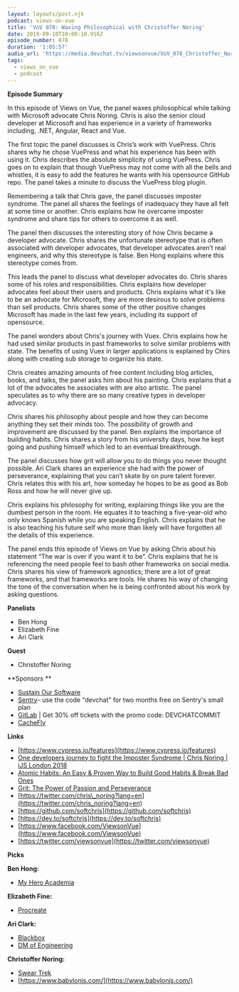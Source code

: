 ```yaml
---
layout: layouts/post.njk
podcast: views-on-vue
title: 'VoV 078: Waxing Philosophical with Christoffer Noring'
date: 2019-09-10T10:00:10.916Z
episode_number: 078
duration: '1:05:57'
audio_url: 'https://media.devchat.tv/viewsonvue/VoV_078_Christoffer_Noring.mp3'
tags:
  - views_on_vue
  - podcast
---
```

**Episode Summary**

In this episode of Views on Vue, the panel waxes philosophical while talking with Microsoft advocate Chris Noring. Chris is also the senior cloud developer at Microsoft and has experience in a variety of frameworks including, .NET, Angular, React and Vue.

The first topic the panel discusses is Chris’s work with VuePress. Chris shares why he chose VuePress and what his experience has been with using it. Chris describes the absolute simplicity of using VuePress. Chris goes on to explain that though VuePress may not come with all the bells and whistles, it is easy to add the features he wants with his opensource GitHub repo. The panel takes a minute to discuss the VuePress blog plugin. 

Remembering a talk that Chris gave, the panel discusses imposter syndrome. The panel all shares the feelings of inadequacy they have all felt at some time or another. Chris explains how he overcame imposter syndrome and share tips for others to overcome it as well. 

The panel then discusses the interesting story of how Chris became a developer advocate. Chris shares the unfortunate stereotype that is often associated with developer advocates, that developer advocates aren’t real engineers, and why this stereotype is false. Ben Hong explains where this stereotype comes from. 

This leads the panel to discuss what developer advocates do. Chris shares some of his roles and responsibilities. Chris explains how developer advocates feel about their users and products. Chris explains what it's like to be an advocate for Microsoft, they are more desirous to solve problems than sell products. Chris shares some of the other positive changes Microsoft has made in the last few years, including its support of opensource.

The panel wonders about Chris's journey with Vuex. Chris explains how he had used similar products in past frameworks to solve similar problems with state. The benefits of using Vuex in larger applications is explained by Chirs along with creating sub storage to organize his state. 

Chris creates amazing amounts of free content including blog articles, books, and talks, the panel asks him about his painting. Chris explains that a lot of the advocates he associates with are also artistic. The panel speculates as to why there are so many creative types in developer advocacy. 

Chris shares his philosophy about people and how they can become anything they set their minds too. The possibility of growth and improvement are discussed by the panel. Ben explains the importance of building habits. Chris shares a story from his university days, how he kept going and pushing himself which led to an eventual breakthrough. 

The panel discusses how grit will allow you to do things you never thought possible. Ari Clark shares an experience she had with the power of perseverance, explaining that you can’t skate by on pure talent forever. Chris relates this with his art, how someday he hopes to be as good as Bob Ross and how he will never give up. 

Chris explains his philosophy for writing, explaining things like you are the dumbest person in the room. He equates it to teaching a five-year-old who only knows Spanish while you are speaking English.  Chris explains that he is also teaching his future self who more than likely will have forgotten all the details of this experience. 

The panel ends this episode of Views on Vue by asking Chris about his statement “The war is over if you want it to be”. Chris explains that he is referencing the need people feel to bash other frameworks on social media. Chris shares his view of framework agnostics; there are a lot of great frameworks, and that frameworks are tools. He shares his way of changing the tone of the conversation when he is being confronted about his work by asking questions. 


**Panelists**

- Ben Hong
- Elizabeth Fine
- Ari Clark

**Guest**

- Christoffer Noring

**Sponsors  **

- [Sustain Our Software](https://devchat.tv/sustain-our-software/)
- [Sentry](http://sentry.io/)– use the code "devchat" for two months free on Sentry's small plan
- [GitLab](https://devchat.tv/gitlabcommit) | Get 30% off tickets with the promo code: DEVCHATCOMMIT
- [CacheFly](https://www.cachefly.com/)

**Links**

- [https://www.cypress.io/features](https://www.cypress.io/features)
- [One developers journey to fight the Imposter Syndrome | Chris Noring | iJS London 2018](https://www.youtube.com/watch?v=H8MjCGpXIes)
- [Atomic Habits: An Easy &amp; Proven Way to Build Good Habits &amp; Break Bad Ones](https://www.amazon.com/Atomic-Habits-Proven-Build-Break/dp/0735211299/ref=asc_df_0735211299/?tag=hyprod-20&amp;linkCode=df0&amp;hvadid=312014159412&amp;hvpos=1o1&amp;hvnetw=g&amp;hvrand=16663853269340956132&amp;hvpone=&amp;hvptwo=&amp;hvqmt=&amp;hvdev=c&amp;hvdvcmdl=&amp;hvlocint=&amp;hvlocphy=9029751&amp;hvtargid=pla-541463258824&amp;psc=1)
- [Grit: The Power of Passion and Perseverance](https://www.ted.com/talks/angela_lee_duckworth_grit_the_power_of_passion_and_perseverance?language=en)
- [https://twitter.com/chris\_noring?lang=en](https://twitter.com/chris_noring?lang=en)
- [https://github.com/softchris](https://github.com/softchris)
- [https://dev.to/softchris](https://dev.to/softchris)
- [https://www.facebook.com/ViewsonVue](https://www.facebook.com/ViewsonVue)
- [https://twitter.com/viewsonvue](https://twitter.com/viewsonvue)

**Picks**

**Ben Hong:**

- [My Hero Academia](https://www.hulu.com/series/my-hero-academia-36e318dc-3daf-47fb-8219-9e3cb5cd28f2?&amp;cmp=7958&amp;utm_source=google&amp;utm_medium=cpc&amp;utm_campaign=BM%20Search%20TV%20Shows&amp;utm_term=my%20hero%20academia%20hulu&amp;ds_rl=1263136&amp;gclid=Cj0KCQjwh8jrBRDQARIsAH7BsXei2sZgyvbGI8JHckLEz3wWmyeNWSy2mXBFkvs1v3ZaBUz7HqSBnqoaAoVQEALw_wcB&amp;gclsrc=aw.ds)

**Elizabeth Fine:**

- [Procreate](https://apps.apple.com/us/app/procreate/id425073498)

**Ari Clark:**

- [Blackbox](https://apps.apple.com/us/app/blackbox/id962969578)
- [DM of Engineering](https://twitter.com/dmofengineering?lang=en)

**Christoffer Noring:**

- [Swear Trek](https://twitter.com/swear_trek?lang=en)
- [https://www.babylonjs.com/](https://www.babylonjs.com/)
